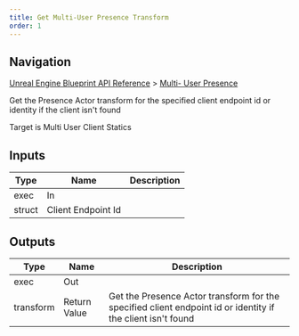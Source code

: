 ```yaml
---
title: Get Multi-User Presence Transform
order: 1
---
```

## Navigation

[Unreal Engine Blueprint API Reference](https://dev.epicgames.com/documentation/en-us/unreal-engine/BlueprintAPI) > [Multi- User Presence](https://dev.epicgames.com/documentation/en-us/unreal-engine/BlueprintAPI/Multi_UserPresence)

Get the Presence Actor transform for the specified client endpoint id or identity if the client isn't found

Target is Multi User Client Statics

## Inputs

| Type | Name | Description |
| --- | --- | --- |
| exec | In |  |
| struct | Client Endpoint Id |  |

## Outputs

| Type | Name | Description |
| --- | --- | --- |
| exec | Out |  |
| transform | Return Value | Get the Presence Actor transform for the specified client endpoint id or identity if the client isn't found |
